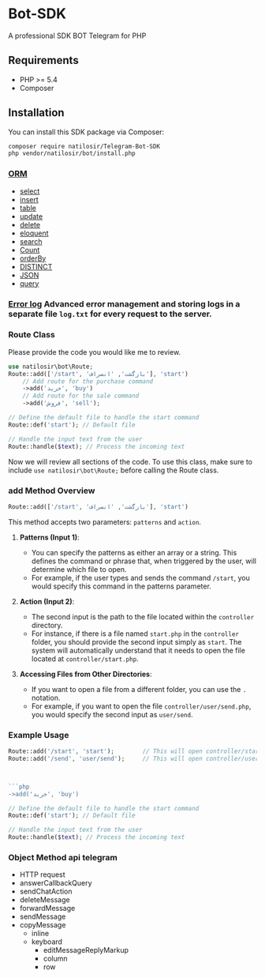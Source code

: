 # Bot-SDK
A professional SDK BOT Telegram for PHP

## Requirements

- PHP >= 5.4
- Composer

## Installation

You can install this SDK package via Composer:

```bash
composer require natilosir/Telegram-Bot-SDK
php vendor/natilosir/bot/install.php
```

### [ORM](https://github.com/natilosir/orm)
  - [select](https://github.com/natilosir/ORM#select)
  - [insert](https://github.com/natilosir/ORM#insert-array)
  - [table](https://github.com/natilosir/ORM#select)
  - [update](https://github.com/natilosir/ORM#update-array)
  - [delete](https://github.com/natilosir/ORM#delete)
  - [eloquent](https://github.com/natilosir/ORM#update-model)
  - [search](https://github.com/natilosir/ORM#search)
  - [Count](https://github.com/natilosir/ORM#Count)
  - [orderBy](https://github.com/natilosir/ORM#orderBy)
  - [DISTINCT](https://github.com/natilosir/ORM#DISTINCT)
  - [JSON](https://github.com/natilosir/ORM#JSON)
  - [query](https://github.com/natilosir/ORM#query)

### [Error log](https://github.com/natilosir/BOT/blob/main/log.txt) Advanced error management and storing logs in a separate file `log.txt` for every request to the server.
### Route Class
Please provide the code you would like me to review.
```php
use natilosir\bot\Route; 
Route::add(['/start', 'بازگشت', 'انصراف'], 'start')
    // Add route for the purchase command
    ->add('خرید', 'buy')
    // Add route for the sale command
    ->add('فروش', 'sell');

// Define the default file to handle the start command
Route::def('start'); // Default file

// Handle the input text from the user
Route::handle($text); // Process the incoming text
```
Now we will review all sections of the code. To use this class, make sure to include `use natilosir\bot\Route;` before calling the Route class.

### add Method Overview

```php
Route::add(['/start', 'بازگشت', 'انصراف'], 'start')
```

This method accepts two parameters: `patterns` and `action`.

1. **Patterns (Input 1)**: 
   - You can specify the patterns as either an array or a string. This defines the command or phrase that, when triggered by the user, will determine which file to open.
   - For example, if the user types and sends the command `/start`, you would specify this command in the patterns parameter.

2. **Action (Input 2)**: 
   - The second input is the path to the file located within the `controller` directory.
   - For instance, if there is a file named `start.php` in the `controller` folder, you should provide the second input simply as `start`. The system will automatically understand that it needs to open the file located at `controller/start.php`.

3. **Accessing Files from Other Directories**: 
   - If you want to open a file from a different folder, you can use the `.` notation.
   - For example, if you want to open the file `controller/user/send.php`, you would specify the second input as `user/send`.

### Example Usage

```php
Route::add('/start', 'start');        // This will open controller/start.php when /start is triggered.
Route::add('/send', 'user/send');     // This will open controller/user/send.php when /send is triggered.



```php
->add('خرید', 'buy')
```


```php
// Define the default file to handle the start command
Route::def('start'); // Default file
```


```php
// Handle the input text from the user
Route::handle($text); // Process the incoming text
```





### Object Method api telegram
   - HTTP request
   - answerCallbackQuery
   - sendChatAction
   - deleteMessage
   - forwardMessage
   - sendMessage
   - copyMessage
     - inline
     - keyboard
       - editMessageReplyMarkup
       - column
       - row
